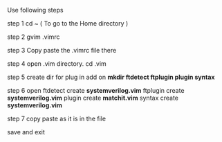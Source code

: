 Use following steps 

step 1
cd ~ ( To go to the Home directory )

step 2 
gvim .vimrc

step 3 
Copy paste the .vimrc file there 

step 4 
open .vim directory.
cd .vim 

step 5 
create dir for plug in add on 
**mkdir ftdetect  ftplugin  plugin  syntax**

step 6 
open 
ftdetect create **systemverilog.vim**
ftplugin create **systemverilog.vim**
plugin   create **matchit.vim**
syntax   create **systemverilog.vim**

step 7 
copy paste as it is in the file 

save and exit 
